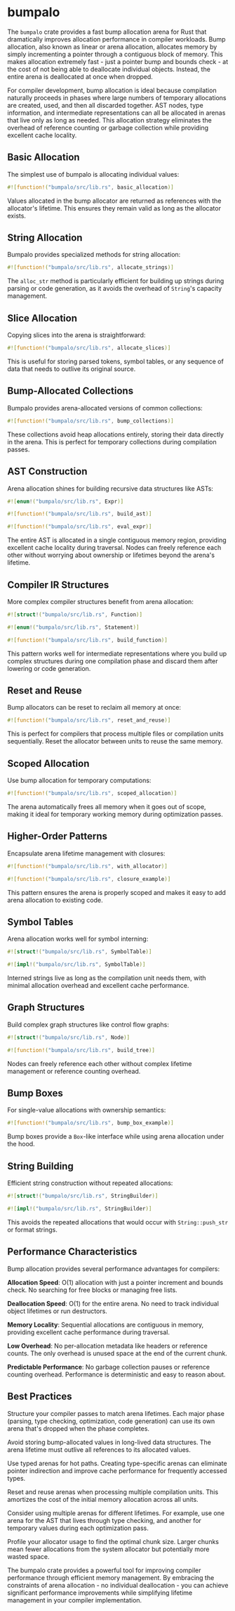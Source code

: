 # bumpalo

The `bumpalo` crate provides a fast bump allocation arena for Rust that dramatically improves allocation performance in compiler workloads. Bump allocation, also known as linear or arena allocation, allocates memory by simply incrementing a pointer through a contiguous block of memory. This makes allocation extremely fast - just a pointer bump and bounds check - at the cost of not being able to deallocate individual objects. Instead, the entire arena is deallocated at once when dropped.

For compiler development, bump allocation is ideal because compilation naturally proceeds in phases where large numbers of temporary allocations are created, used, and then all discarded together. AST nodes, type information, and intermediate representations can all be allocated in arenas that live only as long as needed. This allocation strategy eliminates the overhead of reference counting or garbage collection while providing excellent cache locality.

## Basic Allocation

The simplest use of bumpalo is allocating individual values:

```rust
#![function!("bumpalo/src/lib.rs", basic_allocation)]
```

Values allocated in the bump allocator are returned as references with the allocator's lifetime. This ensures they remain valid as long as the allocator exists.

## String Allocation

Bumpalo provides specialized methods for string allocation:

```rust
#![function!("bumpalo/src/lib.rs", allocate_strings)]
```

The `alloc_str` method is particularly efficient for building up strings during parsing or code generation, as it avoids the overhead of `String`'s capacity management.

## Slice Allocation

Copying slices into the arena is straightforward:

```rust
#![function!("bumpalo/src/lib.rs", allocate_slices)]
```

This is useful for storing parsed tokens, symbol tables, or any sequence of data that needs to outlive its original source.

## Bump-Allocated Collections

Bumpalo provides arena-allocated versions of common collections:

```rust
#![function!("bumpalo/src/lib.rs", bump_collections)]
```

These collections avoid heap allocations entirely, storing their data directly in the arena. This is perfect for temporary collections during compilation passes.

## AST Construction

Arena allocation shines for building recursive data structures like ASTs:

```rust
#![enum!("bumpalo/src/lib.rs", Expr)]
```

```rust
#![function!("bumpalo/src/lib.rs", build_ast)]
```

```rust
#![function!("bumpalo/src/lib.rs", eval_expr)]
```

The entire AST is allocated in a single contiguous memory region, providing excellent cache locality during traversal. Nodes can freely reference each other without worrying about ownership or lifetimes beyond the arena's lifetime.

## Compiler IR Structures

More complex compiler structures benefit from arena allocation:

```rust
#![struct!("bumpalo/src/lib.rs", Function)]
```

```rust
#![enum!("bumpalo/src/lib.rs", Statement)]
```

```rust
#![function!("bumpalo/src/lib.rs", build_function)]
```

This pattern works well for intermediate representations where you build up complex structures during one compilation phase and discard them after lowering or code generation.

## Reset and Reuse

Bump allocators can be reset to reclaim all memory at once:

```rust
#![function!("bumpalo/src/lib.rs", reset_and_reuse)]
```

This is perfect for compilers that process multiple files or compilation units sequentially. Reset the allocator between units to reuse the same memory.

## Scoped Allocation

Use bump allocation for temporary computations:

```rust
#![function!("bumpalo/src/lib.rs", scoped_allocation)]
```

The arena automatically frees all memory when it goes out of scope, making it ideal for temporary working memory during optimization passes.

## Higher-Order Patterns

Encapsulate arena lifetime management with closures:

```rust
#![function!("bumpalo/src/lib.rs", with_allocator)]
```

```rust
#![function!("bumpalo/src/lib.rs", closure_example)]
```

This pattern ensures the arena is properly scoped and makes it easy to add arena allocation to existing code.

## Symbol Tables

Arena allocation works well for symbol interning:

```rust
#![struct!("bumpalo/src/lib.rs", SymbolTable)]
```

```rust
#![impl!("bumpalo/src/lib.rs", SymbolTable)]
```

Interned strings live as long as the compilation unit needs them, with minimal allocation overhead and excellent cache performance.

## Graph Structures

Build complex graph structures like control flow graphs:

```rust
#![struct!("bumpalo/src/lib.rs", Node)]
```

```rust
#![function!("bumpalo/src/lib.rs", build_tree)]
```

Nodes can freely reference each other without complex lifetime management or reference counting overhead.

## Bump Boxes

For single-value allocations with ownership semantics:

```rust
#![function!("bumpalo/src/lib.rs", bump_box_example)]
```

Bump boxes provide a `Box`-like interface while using arena allocation under the hood.

## String Building

Efficient string construction without repeated allocations:

```rust
#![struct!("bumpalo/src/lib.rs", StringBuilder)]
```

```rust
#![impl!("bumpalo/src/lib.rs", StringBuilder)]
```

This avoids the repeated allocations that would occur with `String::push_str` or format strings.

## Performance Characteristics

Bump allocation provides several performance advantages for compilers:

**Allocation Speed**: O(1) allocation with just a pointer increment and bounds check. No searching for free blocks or managing free lists.

**Deallocation Speed**: O(1) for the entire arena. No need to track individual object lifetimes or run destructors.

**Memory Locality**: Sequential allocations are contiguous in memory, providing excellent cache performance during traversal.

**Low Overhead**: No per-allocation metadata like headers or reference counts. The only overhead is unused space at the end of the current chunk.

**Predictable Performance**: No garbage collection pauses or reference counting overhead. Performance is deterministic and easy to reason about.

## Best Practices

Structure your compiler passes to match arena lifetimes. Each major phase (parsing, type checking, optimization, code generation) can use its own arena that's dropped when the phase completes.

Avoid storing bump-allocated values in long-lived data structures. The arena lifetime must outlive all references to its allocated values.

Use typed arenas for hot paths. Creating type-specific arenas can eliminate pointer indirection and improve cache performance for frequently accessed types.

Reset and reuse arenas when processing multiple compilation units. This amortizes the cost of the initial memory allocation across all units.

Consider using multiple arenas for different lifetimes. For example, use one arena for the AST that lives through type checking, and another for temporary values during each optimization pass.

Profile your allocator usage to find the optimal chunk size. Larger chunks mean fewer allocations from the system allocator but potentially more wasted space.

The bumpalo crate provides a powerful tool for improving compiler performance through efficient memory management. By embracing the constraints of arena allocation - no individual deallocation - you can achieve significant performance improvements while simplifying lifetime management in your compiler implementation.
